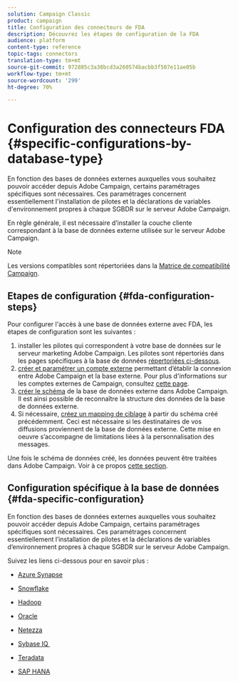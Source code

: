 ```yaml
---
solution: Campaign Classic
product: campaign
title: Configuration des connecteurs de FDA
description: Découvrez les étapes de configuration de la FDA
audience: platform
content-type: reference
topic-tags: connectors
translation-type: tm+mt
source-git-commit: 972885c3a38bcd3a260574bacbb3f507e11ae05b
workflow-type: tm+mt
source-wordcount: '299'
ht-degree: 70%

---
```



# Configuration des connecteurs FDA {#specific-configurations-by-database-type}

En fonction des bases de données externes auxquelles vous souhaitez pouvoir accéder depuis Adobe Campaign, certains paramétrages spécifiques sont nécessaires. Ces paramétrages concernent essentiellement l&#39;installation de pilotes et la déclarations de variables d&#39;environnement propres à chaque SGBDR sur le serveur Adobe Campaign.

En règle générale, il est nécessaire d’installer la couche cliente correspondant à la base de données externe utilisée sur le serveur Adobe Campaign.

>[!NOTE]
>
>Les versions compatibles sont répertoriées dans la [Matrice de compatibilité Campaign](../../rn/using/compatibility-matrix.md#FederatedDataAccessFDA).


## Etapes de configuration {#fda-configuration-steps}

Pour configurer l&#39;accès à une base de données externe avec FDA, les étapes de configuration sont les suivantes :

1. installer les pilotes qui correspondent à votre base de données sur le serveur marketing Adobe Campaign. Les pilotes sont répertoriés dans les pages spécifiques à la base de données [répertoriées ci-dessous](#fda-specific-configuration).
1. [créer et paramétrer un compte externe](../../installation/using/connecting-to-database.md) permettant d’établir la connexion entre Adobe Campaign et la base externe. Pour plus d&#39;informations sur les comptes externes de Campaign, consultez [cette page](../../installation/using/external-accounts.md).
1. [créer le schéma](../../installation/using/creating-data-schema.md) de la base de données externe dans Adobe Campaign. Il est ainsi possible de reconnaître la structure des données de la base de données externe.
1. Si nécessaire, [créez un mapping de ciblage](../../installation/using/defining-data-mapping.md) à partir du schéma créé précédemment. Ceci est nécessaire si les destinataires de vos diffusions proviennent de la base de données externe. Cette mise en oeuvre s’accompagne de limitations liées à la personnalisation des messages.

Une fois le schéma de données créé, les données peuvent être traitées dans Adobe Campaign. Voir à ce propos [cette section](../../workflow/using/accessing-an-external-database--fda-.md).

## Configuration spécifique à la base de données {#fda-specific-configuration}

En fonction des bases de données externes auxquelles vous souhaitez pouvoir accéder depuis Adobe Campaign, certains paramétrages spécifiques sont nécessaires. Ces paramétrages concernent essentiellement l’installation de pilotes et la déclarations de variables d’environnement propres à chaque SGBDR sur le serveur Adobe Campaign.

Suivez les liens ci-dessous pour en savoir plus :

* [Azure Synapse](../../installation/using/configure-fda-synapse.md)

* [Snowflake](../../installation/using/configure-fda-snowflake.md)

* [Hadoop](../../installation/using/configure-fda-hadoop.md)

* [Oracle](../../installation/using/configure-fda-oracle.md)

* [Netezza](../../installation/using/configure-fda-netezza.md)

* [Sybase IQ ](../../installation/using/configure-fda-sybase.md)

* [Teradata](../../installation/using/configure-fda-teradata.md)

* [SAP HANA](../../installation/using/configure-fda-sap-hana.md)
